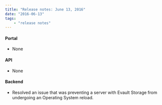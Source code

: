 ```yaml
---
title: "Release notes: June 13, 2016"
date: "2016-06-13"
tags:
    - "release notes"
---
```


#### Portal
+ None

#### API
+ None

#### Backend
+ Resolved an issue that was preventing a server with Evault Storage from undergoing an Operating System reload.
